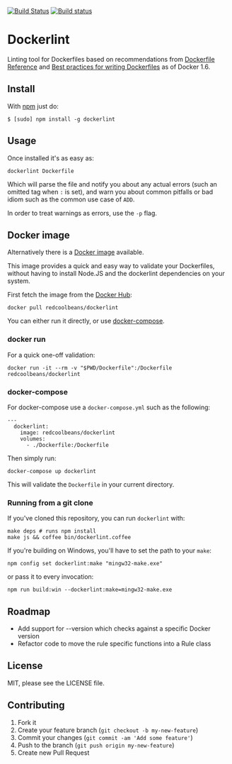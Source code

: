 [![Build Status](https://travis-ci.org/RedCoolBeans/dockerlint.svg?branch=master)](https://travis-ci.org/RedCoolBeans/dockerlint)
[![Build status](https://ci.appveyor.com/api/projects/status/bwvl5wexs90wspyg?svg=true)](https://ci.appveyor.com/project/jasperla/dockerlint)

# Dockerlint

Linting tool for Dockerfiles based on recommendations from
[Dockerfile Reference](https://docs.docker.com/reference/builder/) and [Best practices for writing Dockerfiles](https://docs.docker.com/articles/dockerfile_best-practices/) as of Docker 1.6.

## Install

With [npm](https://npmjs.org/) just do:

    $ [sudo] npm install -g dockerlint

## Usage

Once installed it's as easy as:

    dockerlint Dockerfile

Which will parse the file and notify you about any actual errors (such an
omitted tag when `:` is set), and warn you about common pitfalls or bad idiom
such as the common use case of `ADD`.

In order to treat warnings as errors, use the `-p` flag.

## Docker image

Alternatively there is a [Docker image](https://hub.docker.com/r/redcoolbeans/dockerlint) available.

This image provides a quick and easy way to validate your Dockerfiles, without
having to install Node.JS and the dockerlint dependencies on your system.

First fetch the image from the [Docker Hub](https://hub.docker.com/):

    docker pull redcoolbeans/dockerlint

You can either run it directly, or use [docker-compose](https://www.docker.com/docker-compose).

### docker run

For a quick one-off validation:

    docker run -it --rm -v "$PWD/Dockerfile":/Dockerfile redcoolbeans/dockerlint

### docker-compose

For docker-compose use a `docker-compose.yml` such as the following:

    ---
      dockerlint:
        image: redcoolbeans/dockerlint
        volumes:
          - ./Dockerfile:/Dockerfile

Then simply run:

    docker-compose up dockerlint

This will validate the `Dockerfile` in your current directory.


### Running from a git clone

If you've cloned this repository, you can run `dockerlint` with:

    make deps # runs npm install
    make js && coffee bin/dockerlint.coffee

If you're building on Windows, you'll have to set the path to your `make`:

    npm config set dockerlint:make "mingw32-make.exe"

or pass it to every invocation:

    npm run build:win --dockerlint:make=mingw32-make.exe

## Roadmap

- Add support for --version which checks against a specific Docker version
- Refactor code to move the rule specific functions into a Rule class

## License

MIT, please see the LICENSE file.

## Contributing

1. Fork it
2. Create your feature branch (`git checkout -b my-new-feature`)
3. Commit your changes (`git commit -am 'Add some feature'`)
4. Push to the branch (`git push origin my-new-feature`)
5. Create new Pull Request
